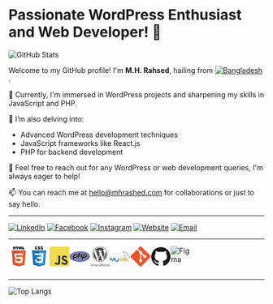 # Passionate WordPress Enthusiast and Web Developer! 🚀

![GitHub Stats](https://github-readme-stats.vercel.app/api?username=themhrashed&show_icons=true&theme=radical)

Welcome to my GitHub profile! I'm <b>M.H. Rahsed</b>, hailing from [![Bangladesh](https://img.shields.io/badge/🇧🇩-Bangladesh-green)](https://en.wikipedia.org/wiki/Bangladesh).

🔭 Currently, I'm immersed in WordPress projects and sharpening my skills in JavaScript and PHP.

🌱 I’m also delving into:
- Advanced WordPress development techniques
- JavaScript frameworks like React.js
- PHP for backend development

💬 Feel free to reach out for any WordPress or web development queries, I'm always eager to help!

📫 You can reach me at hello@mhrashed.com for collaborations or just to say hello.

---

[![LinkedIn](https://img.shields.io/badge/-LinkedIn-blue?style=for-the-badge&logo=linkedin)](https://linkedin.com/in/themhrashed/)
[![Facebook](https://img.shields.io/badge/-Facebook-blue?style=for-the-badge&logo=facebook)](https://fb.com/themhrashed/)
[![Instagram](https://img.shields.io/badge/-Instagram-pink?style=for-the-badge&logo=instagram)](https://instagram.com/themhrashed/)
[![Website](https://img.shields.io/badge/🌐-Website-yellow?style=for-the-badge)](https://www.mhrashed.com)
[![Email](https://img.shields.io/badge/-Email-purple?style=for-the-badge&logo=gmail)](mailto:hello@mhrashed.com)

---

[<img align="left" alt="HTML5" width="40px" src="https://raw.githubusercontent.com/devicons/devicon/master/icons/html5/html5-original-wordmark.svg" />](https://www.w3schools.com/html/)
[<img align="left" alt="CSS3" width="40px" src="https://raw.githubusercontent.com/devicons/devicon/master/icons/css3/css3-original-wordmark.svg" />](https://www.w3schools.com/css/)
[<img align="left" alt="JavaScript" width="40px" src="https://raw.githubusercontent.com/devicons/devicon/master/icons/javascript/javascript-original.svg" />](https://developer.mozilla.org/en-US/docs/Web/JavaScript)
[<img align="left" alt="PHP" width="40px" src="https://raw.githubusercontent.com/devicons/devicon/master/icons/php/php-original.svg" />](https://www.php.net)
[<img align="left" alt="WordPress" width="40px" src="https://raw.githubusercontent.com/devicons/devicon/master/icons/wordpress/wordpress-original.svg" />](https://wordpress.com/)
[<img align="left" alt="MySQL" width="40px" src="https://raw.githubusercontent.com/devicons/devicon/master/icons/mysql/mysql-original-wordmark.svg" />](https://www.mysql.com/)
[<img align="left" alt="Git" width="40px" src="https://raw.githubusercontent.com/devicons/devicon/master/icons/git/git-original.svg" />](https://git-scm.com/)
[<img align="left" alt="GitHub" width="40px" src="https://raw.githubusercontent.com/devicons/devicon/master/icons/github/github-original.svg" />](https://github.com/)
[<img align="left" alt="Figma" width="40px" src="https://www.vectorlogo.zone/logos/figma/figma-icon.svg" />](https://www.figma.com/)

<br>
<br>
<br>

---

![Top Langs](https://github-readme-stats.vercel.app/api/top-langs/?username=themhrashed&layout=compact)

